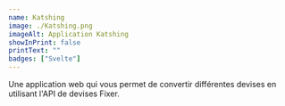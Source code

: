 ```yaml
---
name: Katshing
image: ./Katshing.png
imageAlt: Application Katshing
showInPrint: false
printText: ""
badges: ["Svelte"]
---
```


Une application web qui vous permet de convertir différentes devises en utilisant l'API de devises Fixer.